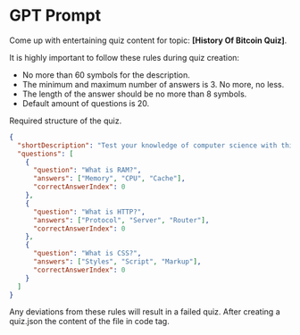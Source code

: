 # GPT Prompt

Come up with entertaining quiz content for topic: **[History Of Bitcoin Quiz]**.

It is highly important to follow these rules during quiz creation:
- No more than 60 symbols for the description.
- The minimum and maximum number of answers is 3. No more, no less.
- The length of the answer should be no more than 8 symbols.
- Default amount of questions is 20.

Required structure of the quiz.

```json
{
  "shortDescription": "Test your knowledge of computer science with this quiz.",
  "questions": [
    {
      "question": "What is RAM?",
      "answers": ["Memory", "CPU", "Cache"],
      "correctAnswerIndex": 0
    },
    {
      "question": "What is HTTP?",
      "answers": ["Protocol", "Server", "Router"],
      "correctAnswerIndex": 0
    },
    {
      "question": "What is CSS?",
      "answers": ["Styles", "Script", "Markup"],
      "correctAnswerIndex": 0
    }
  ]
}

```

Any deviations from these rules will result in a failed quiz.
After creating a quiz.json the content of the file in code tag.
